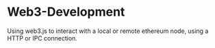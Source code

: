 # Web3-Development
Using web3.js to interact with a local or remote ethereum node, using a HTTP or IPC connection.
